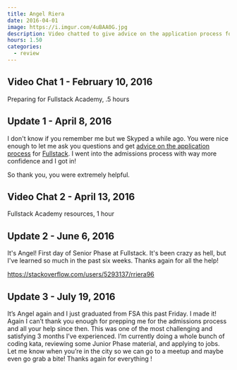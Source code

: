 ```yaml
---
title: Angel Riera
date: 2016-04-01
image: https://i.imgur.com/4uBAA0G.jpg
description: Video chatted to give advice on the application process for Fullstack Academy and how to prep.
hours: 1.50
categories:
  - review
---
```


## Video Chat 1 - February 10, 2016

Preparing for Fullstack Academy, .5 hours

## Update 1 - April 8, 2016

I don't know if you remember me but we Skyped a while ago. You were nice enough to let me ask you questions and get [advice on the application process](https://fvcproductions.com/2016/03/31/all-the-bootcamp-things/) for [Fullstack](https://fullstackacademy.com). I went into the admissions process with way more confidence and I got in!

So thank you, you were extremely helpful.

## Video Chat 2 - April 13, 2016

Fullstack Academy resources, 1 hour

## Update 2 - June 6, 2016

It's Angel! First day of Senior Phase at Fullstack. It's been crazy as hell, but I've learned so much in the past six weeks. Thanks again for all the help!

https://stackoverflow.com/users/5293137/rriera96

## Update 3 - July 19, 2016

It’s Angel again and I just graduated from FSA this past Friday. I made it! Again I can’t thank you enough for prepping me for the admissions process and all your help since then. This was one of the most challenging and satisfying 3 months I’ve experienced. I’m currently doing a whole bunch of coding kata, reviewing some Junior Phase material, and applying to jobs. Let me know when you’re in the city so we can go to a meetup and maybe even go grab a bite! Thanks again for everything !
